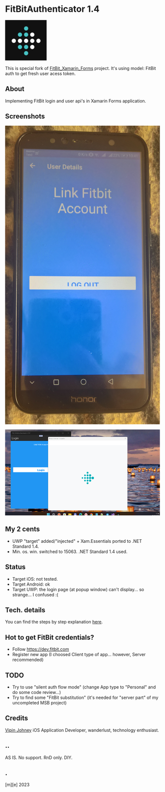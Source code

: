 # FitBitAuthenticator 1.4

![image](/Images/logo.png)

This is special fork of [FitBit_Xamarin_Forms](https://github.com/vipinjohney/FitBit_Xamarin_Forms) project.
It's using model: FitBit auth to get fresh user acess token.

## About 
Implementing FitBit login and user api's in Xamarin Forms application.

## Screenshots

![image](/Images/shot1.png)

![image](/Images/shot2.png)


## My 2 cents
- UWP "target" added/"injected" + Xam.Essentials ported to .NET Standard 1.4. 
- Min. os. win. switched to 15063. .NET Standard 1.4 used.

## Status
- Target iOS: not tested.
- Target Android: ok
- Target UWP: the login page (at popup window) can't display... so strange... I confused :(

## Tech. details
You can find the steps by step explanation [here](https://medium.com/@vipin.johney/fitbit-authentication-xamarin-forms-5900ed8e9caa?source=friends_link&sk=bd8ec5376d3c6c32e02a4d1524679732).

## Hot to get FitBit credentials?
- Follow https://dev.fitbit.com
- Register new app (I choosed Client type of app... however, Server recommended)

## TODO
- Try to use "silent auth flow mode" (change App type to "Personal" and do some code review...)
- Try to find some "FitBit substitution" (it's needed for "server part" of my uncompleted MSB project)

## Credits 
[Vipin Johney](https://github.com/vipinjohney/) iOS Application Developer, wanderlust, technology enthusiast.

## ..
AS IS. No support. RnD only. DIY.

## .
[m][e] 2023